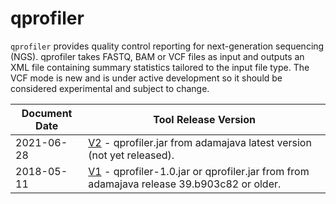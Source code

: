 # qprofiler

`qprofiler` provides quality control reporting for next-generation 
sequencing (NGS). qprofiler takes FASTQ, BAM or VCF files as input and
outputs an XML file containing summary statistics tailored to the input
file type. The VCF mode is new and is under active development so it 
should be considered experimental and subject to change.

Document Date |Tool Release Version
------------ | --------
2021-06-28   | [V2](qprofiler_V2.md) - qprofiler.jar from adamajava latest version (not yet released).
2018-05-11   | [V1](qprofiler_V1.md) - qprofiler-1.0.jar or qprofiler.jar from from adamajava release 39.b903c82 or older.

